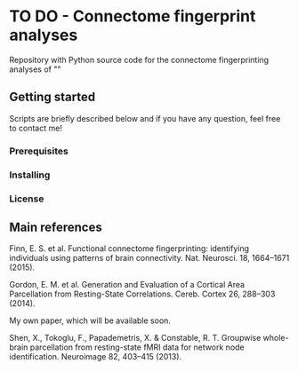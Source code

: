 # TO DO - Connectome fingerprint analyses

Repository with Python source code for the connectome fingerprinting analyses of ""
## Getting started

Scripts are briefly described below and if you have any question, feel free to contact me! 
### Prerequisites 

### Installing

### License


## Main references
Finn, E. S. et al. Functional connectome fingerprinting: identifying individuals using patterns of brain connectivity. Nat. Neurosci. 18, 1664–1671 (2015).

Gordon, E. M. et al. Generation and Evaluation of a Cortical Area Parcellation from Resting-State Correlations. Cereb. Cortex 26, 288–303 (2014).

My own paper, which will be available soon.

Shen, X., Tokoglu, F., Papademetris, X. & Constable, R. T. Groupwise whole-brain parcellation from resting-state fMRI data for network node identification. Neuroimage 82, 403–415 (2013).
